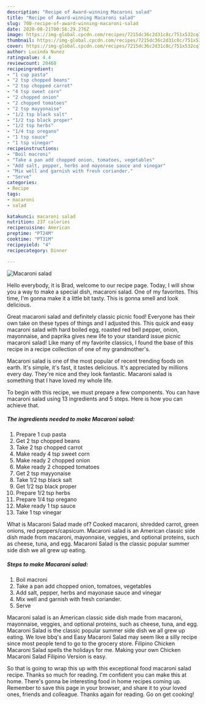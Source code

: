 ```yaml
---
description: "Recipe of Award-winning Macaroni salad"
title: "Recipe of Award-winning Macaroni salad"
slug: 700-recipe-of-award-winning-macaroni-salad
date: 2020-08-21T00:56:29.276Z
image: https://img-global.cpcdn.com/recipes/7215dc36c2d31c8c/751x532cq70/macaroni-salad-recipe-main-photo.jpg
thumbnail: https://img-global.cpcdn.com/recipes/7215dc36c2d31c8c/751x532cq70/macaroni-salad-recipe-main-photo.jpg
cover: https://img-global.cpcdn.com/recipes/7215dc36c2d31c8c/751x532cq70/macaroni-salad-recipe-main-photo.jpg
author: Lucinda Nunez
ratingvalue: 4.4
reviewcount: 20468
recipeingredient:
- "1 cup pasta"
- "2 tsp chopped beans"
- "2 tsp chopped carrot"
- "4 tsp sweet corn"
- "2 chopped onion"
- "2 chopped tomatoes"
- "2 tsp mayyonaise"
- "1/2 tsp black salt"
- "1/2 tsp black proper"
- "1/2 tsp herbs"
- "1/4 tsp oregano"
- "1 tsp sauce"
- "1 tsp vinegar"
recipeinstructions:
- "Boil macroni"
- "Take a pan add chopped onion, tomatoes, vegetables"
- "Add salt, pepper, herbs and mayonase sauce and vinegar"
- "Mix well and garnish with fresh coriander."
- "Serve"
categories:
- Recipe
tags:
- macaroni
- salad

katakunci: macaroni salad 
nutrition: 237 calories
recipecuisine: American
preptime: "PT24M"
cooktime: "PT31M"
recipeyield: "4"
recipecategory: Dinner

---
```



![Macaroni salad](https://img-global.cpcdn.com/recipes/7215dc36c2d31c8c/751x532cq70/macaroni-salad-recipe-main-photo.jpg)

Hello everybody, it is Brad, welcome to our recipe page. Today, I will show you a way to make a special dish, macaroni salad. One of my favorites. This time, I'm gonna make it a little bit tasty. This is gonna smell and look delicious.

Great macaroni salad and definitely classic picnic food! Everyone has their own take on these types of things and I adjusted this. This quick and easy macaroni salad with hard boiled egg, roasted red bell pepper, onion, mayonnaise, and paprika gives new life to your standard issue picnic macaroni salad! Like many of my favorite classics, I found the base of this recipe in a recipe collection of one of my grandmother&#39;s.

Macaroni salad is one of the most popular of recent trending foods on earth. It's simple, it's fast, it tastes delicious. It's appreciated by millions every day. They're nice and they look fantastic. Macaroni salad is something that I have loved my whole life.


To begin with this recipe, we must prepare a few components. You can have macaroni salad using 13 ingredients and 5 steps. Here is how you can achieve that.

<!--inarticleads1-->

##### The ingredients needed to make Macaroni salad:

1. Prepare 1 cup pasta
1. Get 2 tsp chopped beans
1. Take 2 tsp chopped carrot
1. Make ready 4 tsp sweet corn
1. Make ready 2 chopped onion
1. Make ready 2 chopped tomatoes
1. Get 2 tsp mayyonaise
1. Take 1/2 tsp black salt
1. Get 1/2 tsp black proper
1. Prepare 1/2 tsp herbs
1. Prepare 1/4 tsp oregano
1. Make ready 1 tsp sauce
1. Take 1 tsp vinegar


What is Macaroni Salad made of? Cooked macaroni, shredded carrot, green onions, red peppers/capsicum. Macaroni salad is an American classic side dish made from macaroni, mayonnaise, veggies, and optional proteins, such as cheese, tuna, and egg. Macaroni Salad is the classic popular summer side dish we all grew up eating. 

<!--inarticleads2-->

##### Steps to make Macaroni salad:

1. Boil macroni
1. Take a pan add chopped onion, tomatoes, vegetables
1. Add salt, pepper, herbs and mayonase sauce and vinegar
1. Mix well and garnish with fresh coriander.
1. Serve


Macaroni salad is an American classic side dish made from macaroni, mayonnaise, veggies, and optional proteins, such as cheese, tuna, and egg. Macaroni Salad is the classic popular summer side dish we all grew up eating. We love bbq&#39;s and Easy Macaroni Salad may seem like a silly recipe since most people tend to go to the grocery store. Filipino Chicken Macaroni Salad spells the holidays for me. Making your own Chicken Macaroni Salad Filipino Version is easy. 

So that is going to wrap this up with this exceptional food macaroni salad recipe. Thanks so much for reading. I'm confident you can make this at home. There's gonna be interesting food in home recipes coming up. Remember to save this page in your browser, and share it to your loved ones, friends and colleague. Thanks again for reading. Go on get cooking!
